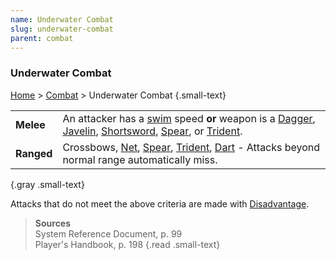 ```yaml
---
name: Underwater Combat
slug: underwater-combat
parent: combat
---
```

### Underwater Combat
[Home](dm-operations-center) > [Combat](combat-menu) > Underwater Combat {.small-text}

|||
| :--------- | :------------------------------------------------------------------------------------------------------------------------- |
| **Melee**  | An attacker has a [swim](swim) speed **or** weapon is a [Dagger](/item/dagger), [Javelin](/item/javelin), [Shortsword](/item/shortsword), [Spear](/item/spear), or [Trident](/item/trident). |
| **Ranged** | Crossbows, [Net](/item/net), [Spear](/item/spear), [Trident](/item/trident), [Dart](/item/dart) - Attacks beyond normal range automatically miss.|
{.gray .small-text} 

Attacks that do not meet the above criteria are made with [Disadvantage](advantage-and-disadvantage).

> **Sources** <br/>
> System Reference Document, p. 99<br/>
> Player's Handbook, p. 198
{.read .small-text}